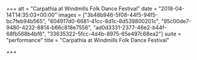 +++
alt = "Carpathia at Windmills Folk Dance Festival"
date = "2018-04-14T14:35:03+00:00"
images = ["3b48b946-5f08-44f5-94f5-bc7feb94b565", "604917d0-6681-41cc-8d1c-8d539800201c", "95c00de7-9480-4232-8814-b66c818e7556", "ad0d3331-2377-46e2-b44f-68fb568b4bf6", "33635322-5fcc-4d4b-8975-65e497c68ea2"]
suite = "performance"
title = "Carpathia at Windmills Folk Dance Festival"

+++
